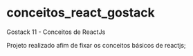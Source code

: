 # conceitos_react_gostack

Gostack 11 - Conceitos de ReactJs

Projeto realizado afim de fixar os conceitos básicos de reactjs;
